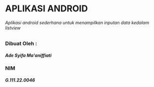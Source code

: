 # APLIKASI ANDROID
###### Aplikasi android sederhana untuk menampilkan inputan data kedalam listview

### Dibuat Oleh :
##### Ade Syifa Ma'aniffiati
### NIM
##### G.111.22.0046